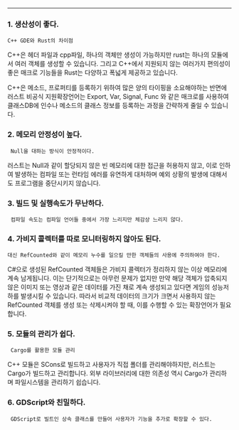 
---

### 1. 생산성이 좋다.

	C++ GDE와 Rust의 차이점

 C++은 헤더 파일과 cpp파일, 하나의 객체만 생성이 가능하지만 rust는 하나의 모듈에서 여러 객체를 생성할 수 있습니다. 그리고 C++에서 지원되지 않는 여러가지 편의성이 좋은 매크로 기능들을 Rust는 다양하고 폭넓게 제공하고 있습니다.

 C++은 메소드, 프로퍼티를 등록하기 위하여 많은 양의 타이핑을 소요해야하는 반면에 러스트 비공식 지원확장언어는 Export, Var, Signal, Func 와 같은 매크로를 사용하여 클래스DB에 인수나 메소드의 클래스 정보를 등록하는 과정을 간략하게 줄일 수 있습니다.

### 2. 메모리 안정성이 높다.

	 Null을 대하는 방식이 안정적이다.

 러스트는 Null과 같이 할당되지 않은 빈 메모리에 대한 접근을 허용하지 않고, 이로 인하여 발생하는 컴파일 또는 런타임 에러를 유연하게 대처하며 예외 상황의 발생에 대해서도 프로그램을 중단시키지 않습니다.

### 3. 빌드 및 실행속도가 무난하다.
	 컴파일 속도는 컴파일 언어들 중에서 가장 느리지만 체감상 느리지 않다.

### 4. 가비지 콜렉터를 따로 모니터링하지 않아도 된다.
	대신 RefCounted와 같이 메모리 누수를 일으킬 만한 객체들의 사용에 주의하여야 한다.

 C#으로 생성된 RefCounted 객체들은 가비지 콜렉터가 정리하지 않는 이상 메모리에 계속 남게됩니다. 이는 단기적으로는 아무런 문제가 없지만 만약 해당 객체가 압축되지 않은 이미지 또는 영상과 같은 데이터를 가진 채로 계속 생성되고 있다면 게임의 성능저하를 발생시킬 수 있습니다.
 따라서 비교적 데이터의 크기가 크면서 사용하지 않는 RefCounted 객체를 생성 또는 삭제시켜야 할 때, 이를 수행할 수 있는 확장언어가 필요합니다.

### 5. 모듈의 관리가 쉽다.
	 Cargo를 활용한 모듈 관리

C++ 모듈은 SCons로 빌드하고 사용자가 직접 폴더를 관리해야하지만, 러스트는 Cargo가 빌드하고 관리합니다. 외부 라이브러리에 대한 의존성 역시 Cargo가 관리하며 파일시스템을 관리하기 쉽습니다.

### 6. GDScript와 친밀하다.
	 GDScript로 빌트인 상속 클래스를 만들어 사용자가 기능을 추가로 확장할 수 있다.